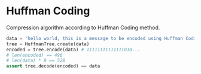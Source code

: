 # Huffman Coding

Compression algorithm according to Huffman Coding method.

```python
data = 'hello world, this is a message to be encoded using Huffman Coding.'.encode()
tree = HuffmanTree.create(data)
encoded = tree.encode(data) # 11111111111111010...
# len(encoded) == 496
# len(data) * 8 == 528
assert tree.decode(encoded) == data
```